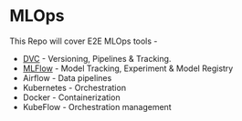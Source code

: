 # MLOps

This Repo will cover E2E MLOps tools -

* [DVC](https://github.com/HariPrasad-1999/MLOps/tree/main/DVC) - Versioning, Pipelines & Tracking. 
* [MLFlow](https://github.com/HariPrasad-1999/MLOps/tree/main/MLFlow) - Model Tracking, Experiment & Model Registry 
* Airflow - Data pipelines
* Kubernetes - Orchestration
* Docker - Containerization
* KubeFlow - Orchestration management
